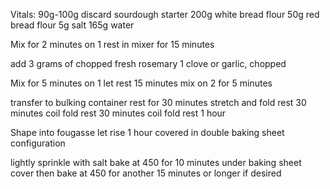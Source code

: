 Vitals:
90g-100g discard sourdough starter
200g white bread flour
50g red bread flour
5g salt
165g water

Mix for 2 minutes on 1
rest in mixer for 15 minutes

add
3 grams of chopped fresh rosemary
1 clove or garlic, chopped

Mix for 5 minutes on 1
let rest 15 minutes
mix on 2 for 5 minutes

transfer to bulking container
rest for 30 minutes
stretch and fold
rest 30 minutes
coil fold
rest 30 minutes
coil fold
rest 1 hour

Shape into fougasse
let rise 1 hour covered in double baking sheet configuration

lightly sprinkle with salt
bake at 450 for 10 minutes under baking sheet cover
then bake at 450 for another 15 minutes or longer if desired


